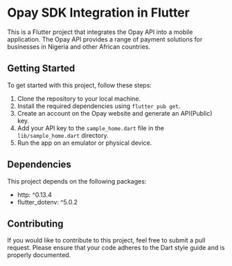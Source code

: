 # Opay SDK Integration in Flutter

This is a Flutter project that integrates the Opay API into a mobile application. The Opay API provides a range of payment solutions for businesses in Nigeria and other African countries.

## Getting Started

To get started with this project, follow these steps:

1. Clone the repository to your local machine.
2. Install the required dependencies using `flutter pub get`.
3. Create an account on the Opay website and generate an API(Public) key.
4. Add your API key to the `sample_home.dart` file in the `lib/sample_home.dart` directory.
5. Run the app on an emulator or physical device.

## Dependencies

This project depends on the following packages:

- http: ^0.13.4
- flutter_dotenv: ^5.0.2


## Contributing

If you would like to contribute to this project, feel free to submit a pull request. Please ensure that your code adheres to the Dart style guide and is properly documented.

